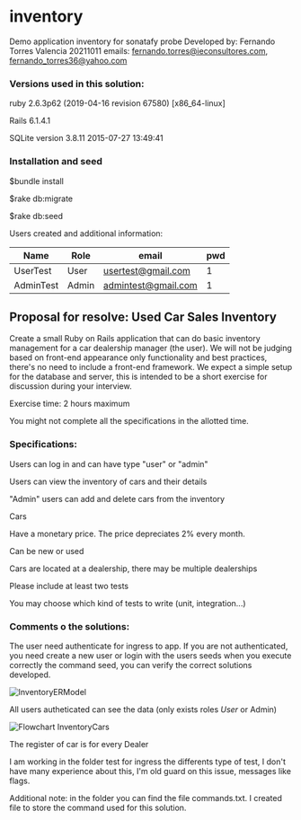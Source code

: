 # inventory
Demo application inventory for sonatafy probe
Developed by: Fernando Torres Valencia 20211011
emails: fernando.torres@ieconsultores.com, fernando_torres36@yahoo.com

### Versions used in this solution:

ruby 2.6.3p62 (2019-04-16 revision 67580) [x86_64-linux] 

Rails 6.1.4.1

SQLite version 3.8.11 2015-07-27 13:49:41

### Installation and seed

$bundle install

$rake db:migrate

$rake db:seed 

Users created and additional information:

| Name       | Role  |  email              | pwd |
| ---------- | ----- | ------------------- | --- |
| UserTest   | User  | usertest@gmail.com  |  1  |
| AdminTest  | Admin | admintest@gmail.com |  1  |


## Proposal for resolve: Used Car Sales Inventory

Create a small Ruby on Rails application that can do basic inventory management for a car dealership manager (the user). We will not be judging based on front-end appearance only functionality and best practices, there's no need to include a front-end framework. We expect a simple setup for the database and server, this is intended to be a short exercise for discussion during your interview.


Exercise time: 2 hours maximum

You might not complete all the specifications in the allotted time.


### Specifications:

Users can log in and can have type "user" or "admin"

Users can view the inventory of cars and their details

"Admin" users can add and delete cars from the inventory

Cars

Have a monetary price. The price depreciates 2% every month.

Can be new or used

Cars are located at a dealership, there may be multiple dealerships

Please include at least two tests

You may choose which kind of tests to write (unit, integration...)

### Comments o the solutions:

The user need authenticate for ingress to app.
If you are not authenticated, you need create a new user or login with the users seeds when you execute correctly the command seed, you can verify the correct solutions developed.

![InventoryERModel](https://user-images.githubusercontent.com/11007151/136845310-f0c4acab-dfa1-4bc6-9ac7-6e97bf1a2386.png)



All users autheticated can see the data (only exists roles <em>User</em> or Admin)


![Flowchart InventoryCars](https://user-images.githubusercontent.com/11007151/136847161-34786245-f90f-4cd7-a9c0-56491608072d.png)


The register of car is for every Dealer

I am working in the folder test for ingress the differents type of test, I don't have many experience about this, I'm old guard on this issue, messages like flags.

Additional note: in the folder you can find the file commands.txt. I created file to store the command used for this solution.
